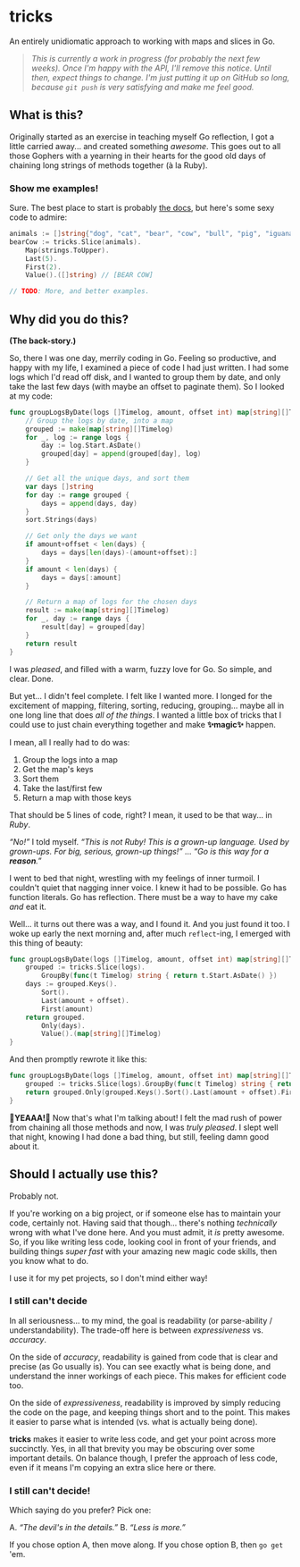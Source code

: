 # tricks

An entirely unidiomatic approach to working with maps and slices in Go.

> _This is currently a work in progress (for probably the next few weeks). Once I'm happy with the API, I'll remove this notice. Until then, expect things to change. I'm just putting it up on GitHub so long, because `git push` is very satisfying and make me feel good._

## What is this?

Originally started as an exercise in teaching myself Go reflection, I got a little carried away... and created something _awesome_. This goes out to all those Gophers with a yearning in their hearts for the good old days of chaining long strings of methods together (à la Ruby).

### Show me examples!

Sure. The best place to start is probably [the docs](//godoc.org/github.com/aviddiviner/tricks), but here's some sexy code to admire:

```go
animals := []string{"dog", "cat", "bear", "cow", "bull", "pig", "iguana"}
bearCow := tricks.Slice(animals).
    Map(strings.ToUpper).
    Last(5).
    First(2).
    Value().([]string) // [BEAR COW]
```

```go
// TODO: More, and better examples.
```

## Why did you do this?

**(The back-story.)**

So, there I was one day, merrily coding in Go. Feeling so productive, and happy with my life, I examined a piece of code I had just written. I had some logs which I'd read off disk, and I wanted to group them by date, and only take the last few days (with maybe an offset to paginate them). So I looked at my code:

```go
func groupLogsByDate(logs []Timelog, amount, offset int) map[string][]Timelog {
    // Group the logs by date, into a map
    grouped := make(map[string][]Timelog)
    for _, log := range logs {
        day := log.Start.AsDate()
        grouped[day] = append(grouped[day], log)
    }

    // Get all the unique days, and sort them
    var days []string
    for day := range grouped {
        days = append(days, day)
    }
    sort.Strings(days)

    // Get only the days we want
    if amount+offset < len(days) {
        days = days[len(days)-(amount+offset):]
    }
    if amount < len(days) {
        days = days[:amount]
    }

    // Return a map of logs for the chosen days
    result := make(map[string][]Timelog)
    for _, day := range days {
        result[day] = grouped[day]
    }
    return result
}
```

I was _pleased_, and filled with a warm, fuzzy love for Go. So simple, and clear. Done.

But yet... I didn't feel complete. I felt like I wanted more. I longed for the excitement of mapping, filtering, sorting, reducing, grouping... maybe all in one long line that does _all of the things_. I wanted a little box of tricks that I could use to just chain everything together and make **✨magic✨** happen.

I mean, all I really had to do was:

1. Group the logs into a map
1. Get the map's keys
1. Sort them
1. Take the last/first few
1. Return a map with those keys

That should be 5 lines of code, right? I mean, it used to be that way... in _Ruby_.

_“No!”_ I told myself. _“This is not Ruby! This is a grown-up language. Used by grown-ups. For big, serious, grown-up things!”_ ... _“Go is this way for a **reason**.”_

I went to bed that night, wrestling with my feelings of inner turmoil. I couldn't quiet that nagging inner voice. I knew it had to be possible. Go has function literals. Go has reflection. There must be a way to have my cake _and_ eat it.

Well... it turns out there was a way, and I found it. And you just found it too. I woke up early the next morning and, after much `reflect`-ing, I emerged with this thing of beauty:

```go
func groupLogsByDate(logs []Timelog, amount, offset int) map[string][]Timelog {
    grouped := tricks.Slice(logs).
        GroupBy(func(t Timelog) string { return t.Start.AsDate() })
    days := grouped.Keys().
        Sort().
        Last(amount + offset).
        First(amount)
    return grouped.
        Only(days).
        Value().(map[string][]Timelog)
}
```

And then promptly rewrote it like this:

```go
func groupLogsByDate(logs []Timelog, amount, offset int) map[string][]Timelog {
    grouped := tricks.Slice(logs).GroupBy(func(t Timelog) string { return t.Start.AsDate() })
    return grouped.Only(grouped.Keys().Sort().Last(amount + offset).First(amount)).Value().(map[string][]Timelog)
}
```

**🤘YEAAA!🤘** Now that's what I'm talking about! I felt the mad rush of power from chaining all those methods and now, I was _truly pleased_. I slept well that night, knowing I had done a bad thing, but still, feeling damn good about it.

## Should I actually use this?

Probably not.

If you're working on a big project, or if someone else has to maintain your code, certainly not. Having said that though... there's nothing _technically_ wrong with what I've done here. And you must admit, it _is_ pretty awesome. So, if you like writing less code, looking cool in front of your friends, and building things _super fast_ with your amazing new magic code skills, then you know what to do.

I use it for my pet projects, so I don't mind either way!

### I still can't decide

In all seriousness... to my mind, the goal is readability (or parse-ability / understandability). The trade-off here is between _expressiveness_ vs. _accuracy_.

On the side of _accuracy_, readability is gained from code that is clear and precise (as Go usually is). You can see exactly what is being done, and understand the inner workings of each piece. This makes for efficient code too.

On the side of _expressiveness_, readability is improved by simply reducing the code on the page, and keeping things short and to the point. This makes it easier to parse what is intended (vs. what is actually being done).

**tricks** makes it easier to write less code, and get your point across more succinctly. Yes, in all that brevity you may be obscuring over some important details. On balance though, I prefer the approach of less code, even if it means I'm copying an extra slice here or there.

### I still can't decide!

Which saying do you prefer? Pick one:

A. _“The devil's in the details.”_
B. _“Less is more.”_

If you chose option A, then move along. If you chose option B, then `go get` 'em.
